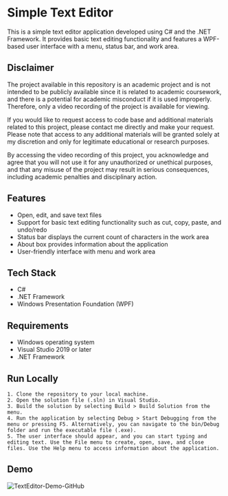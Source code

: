 
# Simple Text Editor

This is a simple text editor application developed using C# and the .NET Framework. It provides basic text editing functionality and features a WPF-based user interface with a menu, status bar, and work area.


##  Disclaimer
The project available in this repository is an academic project and is not intended to be publicly available since it is related to academic coursework, and there is a potential for academic misconduct if it is used improperly. Therefore, only a video recording of the project is available for viewing.

If you would like to request access to code base and additional materials related to this project, please contact me directly and make your request. Please note that access to any additional materials will be granted solely at my discretion and only for legitimate educational or research purposes.

By accessing the video recording of this project, you acknowledge and agree that you will not use it for any unauthorized or unethical purposes, and that any misuse of the project may result in serious consequences, including academic penalties and disciplinary action.
## Features

- Open, edit, and save text files
- Support for basic text editing functionality such as cut, copy, paste, and undo/redo
- Status bar displays the current count of characters in the work area
- About box provides information about the application
- User-friendly interface with menu and work area
## Tech Stack

- C#
- .NET Framework
- Windows Presentation Foundation (WPF)


## Requirements
- Windows operating system
- Visual Studio 2019 or later
- .NET Framework

## Run Locally

	1. Clone the repository to your local machine.
	2. Open the solution file (.sln) in Visual Studio.
	3. Build the solution by selecting Build > Build Solution from the menu.
	4. Run the application by selecting Debug > Start Debugging from the menu or pressing F5. Alternatively, you can navigate to the bin/Debug folder and run the executable file (.exe).
	5. The user interface should appear, and you can start typing and editing text. Use the File menu to create, open, save, and close files. Use the Help menu to access information about the application.


## Demo

![TextEditor-Demo-GitHub](https://user-images.githubusercontent.com/64825806/226459107-99437734-f2c6-45ce-a560-68940dfc039f.gif)

